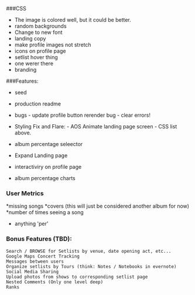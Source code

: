 ###CSS
  * The image is colored well, but it could be better. 
  * random backgrounds
  * Change to new font
  * landing copy
  * make profile images not stretch
  * icons on profile page
  * setlist hover thing
  * one werer there
  * branding

  ###Features:
   * seed
   * production readme
   * bugs
    - update profile button rerender bug
    - clear errors!
   * Styling Fix and Flare:
    - AOS Animate landing page screen
    - CSS list above.
    
  * album percentage seleector  
  * Expand Landing page
   * interactiviry on profile page
   * album percentage charts
   
   

  ### User Metrics
  *missing songs
  *covers (this will just be considered another album for now)
  *number of times seeing a song
  * anything 'per'


### Bonus Features (TBD):
    Search / BROWSE for Setlists by venue, date opening act, etc... 
    Google Maps Concert Tracking
    Messages between users
    Organize setlists by Tours (think: Notes / Notebooks in evernote)
    Social Media Sharing
    Upload photos from shows to corresponding setlist page
    Nested Comments (Only one level deep)
    Ranks